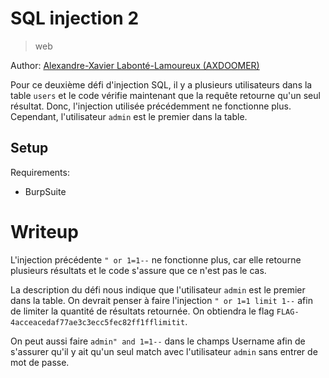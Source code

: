 # SQL injection 2

> web

Author: [Alexandre-Xavier Labonté-Lamoureux (AXDOOMER)](https://github.com/axdoomer)

Pour ce deuxième défi d'injection SQL, il y a plusieurs utilisateurs dans la table `users` et le code vérifie maintenant que la requête retourne qu'un seul résultat. Donc, l'injection utilisée précédemment ne fonctionne plus. Cependant, l'utilisateur `admin` est le premier dans la table.

## Setup

Requirements:
- BurpSuite

# Writeup

L'injection précédente `" or 1=1--` ne fonctionne plus, car elle retourne plusieurs résultats et le code s'assure que ce n'est pas le cas. 

La description du défi nous indique que l'utilisateur `admin` est le premier dans la table. On devrait penser à faire l'injection `" or 1=1 limit 1--` afin de limiter la quantité de résultats retournée. On obtiendra le flag `FLAG-4acceacedaf77ae3c3ecc5fec82ff1fflimitit`. 

On peut aussi faire `admin" and 1=1--` dans le champs Username afin de s'assurer qu'il y ait qu'un seul match avec l'utilisateur `admin` sans entrer de mot de passe. 

